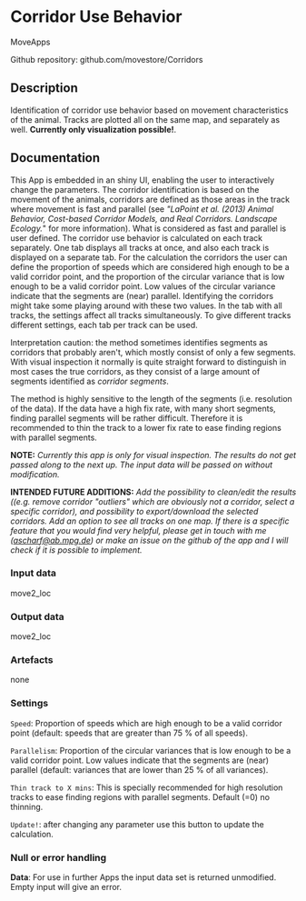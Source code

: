 # Corridor Use Behavior 

MoveApps

Github repository: github.com/movestore/Corridors

## Description
Identification of corridor use behavior based on movement characteristics of the animal. Tracks are plotted all on the same map, and separately as well. **Currently only visualization possible!**.

## Documentation
This App is embedded in an shiny UI, enabling the user to interactively change the parameters. The corridor identification is based on the movement of the animals, corridors are defined as those areas in the track where movement is fast and parallel (see *"LaPoint et al. (2013) Animal Behavior, Cost-based Corridor Models, and Real Corridors. Landscape Ecology.*" for more information). What is considered as fast and parallel is user defined.
The corridor use behavior is calculated on each track separately. One tab displays all tracks at once, and also each track is displayed on a separate tab. For the calculation the corridors the user can define the proportion of speeds which are considered high enough to be a valid corridor point, and the proportion of the circular variance that is low enough to be a valid corridor point. Low values of the circular variance indicate that the segments are (near) parallel. Identifying the corridors might take some playing around with these two values. In the tab with all tracks, the settings affect all tracks simultaneously. To give different tracks different settings, each tab per track can be used.

Interpretation caution: the method sometimes identifies segments as corridors that probably aren't, which mostly consist of only a few segments. With visual inspection it normally is quite straight forward to distinguish in most cases the true corridors, as they consist of a large amount of segments identified as *corridor segments*. 

The method is highly sensitive to the length of the segments (i.e. resolution of the data). If the data have a high fix rate, with many short segments, finding parallel segments will be rather difficult. Therefore it is recommended to thin the track to a lower fix rate to ease finding regions with parallel segments.

**NOTE:** *Currently this app is only for visual inspection. The results do not get passed along to the next up. The input data will be passed on without modification.*

**INTENDED FUTURE ADDITIONS:** *Add the possibility to clean/edit the results ((e.g. remove corridor "outliers" which are obviously not a corridor, select a specific corridor), and possibility to export/download the selected corridors. Add an option to see all tracks on one map. If there is a specific feature that you would find very helpful, please get in touch with me (ascharf@ab.mpg.de) or make an issue on the github of the app and I will check if it is possible to implement.*

### Input data
move2_loc

### Output data
move2_loc

### Artefacts
none

### Settings
`Speed`: Proportion of speeds which are high enough to be a valid corridor point (default: speeds that are greater than 75 % of all speeds).

`Parallelism`: Proportion of the circular variances that is low enough to be a valid corridor point. Low values indicate that the segments are (near) parallel (default: variances that are lower than 25 % of all variances).

`Thin track to X mins`: This is specially recommended for high resolution tracks to ease finding regions with parallel segments. Default (=0) no thinning.

`Update!`: after changing any parameter use this button to update the calculation.

### Null or error handling
**Data**: For use in further Apps the input data set is returned unmodified. Empty input will give an error.
